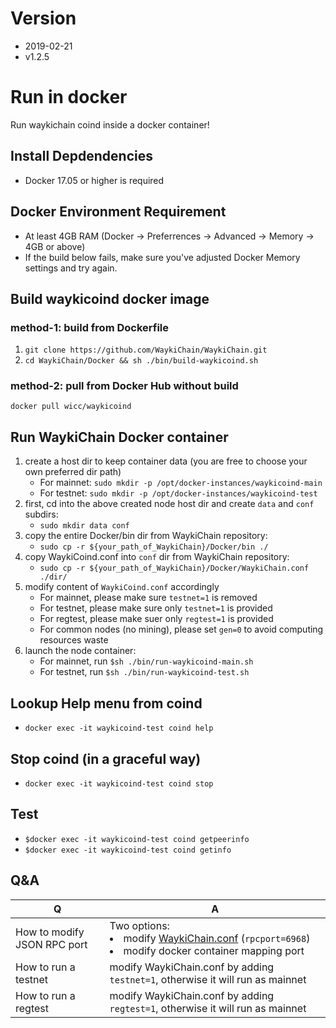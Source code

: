 # Version
* 2019-02-21
* v1.2.5

# Run in docker
Run waykichain coind inside a docker container!

## Install Depdendencies
  * Docker 17.05 or higher is required
## Docker Environment Requirement
  * At least 4GB RAM (Docker -> Preferrences -> Advanced -> Memory -> 4GB or above)
  * If the build below fails, make sure you've adjusted Docker Memory settings and try again.

## Build waykicoind docker image
### method-1: build from Dockerfile
1. ```git clone https://github.com/WaykiChain/WaykiChain.git```
1. ```cd WaykiChain/Docker && sh ./bin/build-waykicoind.sh```

### method-2: pull from Docker Hub without build
``` docker pull wicc/waykicoind ```

## Run WaykiChain Docker container
1. create a host dir to keep container data (you are free to choose your own preferred dir path)
   * For mainnet: ``` sudo mkdir -p /opt/docker-instances/waykicoind-main ```
   * For testnet: ``` sudo mkdir -p /opt/docker-instances/waykicoind-test ```
1. first, cd into the above created node host dir and create ```data``` and ```conf``` subdirs:
   * ``` sudo mkdir data conf ```
1. copy the entire Docker/bin dir from WaykiChain repository:
   * ``` sudo cp -r ${your_path_of_WaykiChain}/Docker/bin ./ ```
1. copy WaykiCoind.conf into ```conf``` dir from WaykiChain repository:
   * ``` sudo cp -r ${your_path_of_WaykiChain}/Docker/WaykiChain.conf ./dir/ ```
1. modify content of ```WaykiCoind.conf``` accordingly
   * For mainnet, please make sure ```testnet=1``` is removed
   * For testnet, please make sure only ```testnet=1``` is provided
   * For regtest, please make suer only ```regtest=1``` is provided
   * For common nodes (no mining), please set ```gen=0``` to avoid computing resources waste
1. launch the node container:
   * For mainnet, run ```$sh ./bin/run-waykicoind-main.sh```
   * For testnet,  run ```$sh ./bin/run-waykicoind-test.sh```

## Lookup Help menu from coind
* ```docker exec -it waykicoind-test coind help```

## Stop coind (in a graceful way)
* ```docker exec -it waykicoind-test coind stop```

## Test
* ```$docker exec -it waykicoind-test coind getpeerinfo```
* ```$docker exec -it waykicoind-test coind getinfo```

## Q&A

|Q | A|
|--|--|
|How to modify JSON RPC port | Two options: <br> <li>modify [WaykiChain.conf](https://github.com/WaykiChain/WaykiChain/wiki/WaykiChain.conf) (```rpcport=6968```)<li>modify docker container mapping port |
|How to run a testnet | modify WaykiChain.conf by adding ```testnet=1```, otherwise it will run as mainnet |
|How to run a regtest | modify WaykiChain.conf by adding ```regtest=1```, otherwise it will run as mainnet |